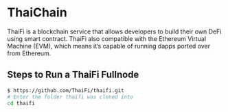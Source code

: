 # ThaiChain

ThaiFi is a blockchain service that allows developers to build their own DeFi  using smart contract. ThaiFi also compatible with the Ethereum Virtual Machine (EVM), which means it’s capable of running dapps ported over from Ethereum.

## Steps to Run a ThaiFi Fullnode
```bash
$ https://github.com/ThaiFi/thaifi.git
# Enter the folder thaifi was cloned into
cd thaifi

```

